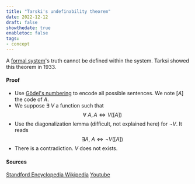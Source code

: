 ```yaml
---
title: "Tarski's undefinability theorem"
date: 2022-12-12
draft: false
showthedate: true
enabletoc: false
tags:
- concept
---
```



A [formal system](definition/formal%20system.md)'s truth cannot be defined within the system. Tarksi showed this theorem in 1933. 

#### Proof

- Use [Gödel's numbering](concept/Gödel's%20numbering.md) to encode all possible sentences. We note $[A]$ the code of $A$.
- We suppose $\exists \ V$ a function such that   $$\forall \ A, A\iff V( [A] )$$
- Use the diagonalization lemma (difficult, not explained here) for $\neg V$. It reads $$\exists A, \ A\iff \neg V( [A] )$$
- There is a contradiction. $V$ does not exists. 


#### Sources 
[Standford Encyclopedia ](https://plato.stanford.edu/entries/tarski-truth/) 
[Wikipedia](https://en.wikipedia.org/wiki/Tarski%27s_undefinability_theorem#:~:text=Tarski's%20undefinability%20theorem%2C%20stated%20and,cannot%20be%20defined%20in%20arithmetic.)
[Youtube](https://www.youtube.com/watch?v=wiYdEDDRQzE)

